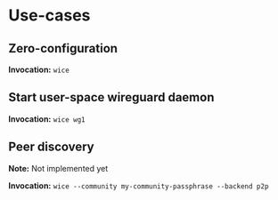 # Use-cases

## Zero-configuration

**Invocation:** `wice`

## Start user-space wireguard daemon

**Invocation:** `wice wg1`

## Peer discovery

**Note:** Not implemented yet

**Invocation:** `wice --community my-community-passphrase --backend p2p`
